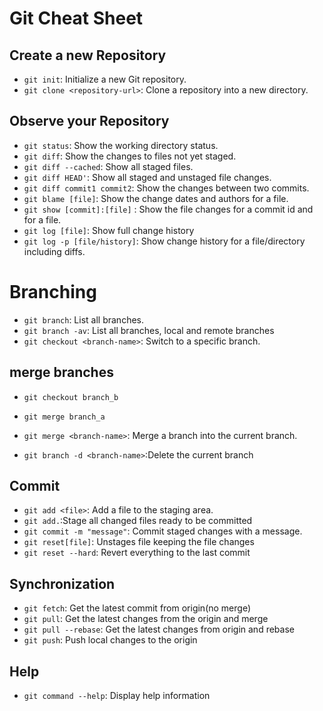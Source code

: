 # Git Cheat Sheet

## Create a new Repository
- `git init`: Initialize a new Git repository.
- `git clone <repository-url>`: Clone a repository into a new directory.

## Observe your Repository
- `git status`: Show the working directory status.
- `git diff`: Show the changes to files not yet staged.
- `git diff --cached`: Show all staged files.
- `git diff HEAD'`: Show all staged and unstaged file changes.
- `git diff commit1 commit2`: Show the changes between two commits.
- `git blame [file]`: Show the change dates and authors for a file.
- `git show [commit]:[file]` : Show the file changes for a commit id and for a file.
- `git log [file]`: Show full change history
- `git log -p [file/history]`: Show change history for a file/directory including diffs.

# Branching
- `git branch`: List all branches.
- `git branch -av`: List all branches, local and remote branches
- `git checkout <branch-name>`: Switch to a specific branch.

## merge branches
- `git checkout branch_b`
- `git merge branch_a`

- `git merge <branch-name>`: Merge a branch into the current branch.
- `git branch -d <branch-name>`:Delete the current branch

## Commit
- `git add <file>`: Add a file to the staging area.
- `git add.`:Stage all changed files ready to be committed
- `git commit -m "message"`: Commit staged changes with a message.
- `git reset[file]`: Unstages file keeping the file changes
- `git reset --hard`: Revert everything to the last commit

## Synchronization
- `git fetch`: Get the latest commit from origin(no merge)
- `git pull`: Get the latest changes from the origin and merge
- `git pull --rebase`: Get the latest changes from origin and rebase
- `git push`: Push local changes to the origin

## Help
- `git command --help`: Display help information
